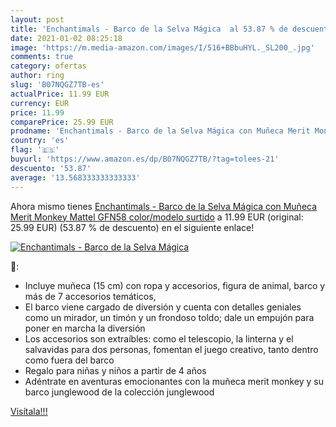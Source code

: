 ```yaml
---
layout: post
title: 'Enchantimals - Barco de la Selva Mágica  al 53.87 % de descuento'
date: 2021-01-02 08:25:18
image: 'https://m.media-amazon.com/images/I/516+BBbuHYL._SL200_.jpg'
comments: true
category: ofertas
author: ring
slug: 'B07NQGZ7TB-es'
actualPrice: 11.99 EUR
currency: EUR
price: 11.99
comparePrice: 25.99 EUR
prodname: 'Enchantimals - Barco de la Selva Mágica con Muñeca Merit Monkey  Mattel GFN58    color/modelo surtido'
country: 'es'
flag: '🇪🇸'
buyurl: 'https://www.amazon.es/dp/B07NQGZ7TB/?tag=tolees-21'
descuento: '53.87'
average: '13.568333333333333'
---
```


Ahora mismo tienes [Enchantimals - Barco de la Selva Mágica con Muñeca Merit Monkey  Mattel GFN58    color/modelo surtido](https://www.amazon.es/dp/B07NQGZ7TB/?tag=tolees-21) a 11.99 EUR (original: 25.99 EUR) (53.87 %  de descuento) en el siguiente enlace!

[![Enchantimals - Barco de la Selva Mágica ](https://m.media-amazon.com/images/I/516+BBbuHYL._SL200_.jpg)](https://www.amazon.es/dp/B07NQGZ7TB/?tag=tolees-21)

🔎:

- Incluye muñeca (15 cm) con ropa y accesorios, figura de animal, barco y más de 7 accesorios temáticos,
- El barco viene cargado de diversión y cuenta con detalles geniales como un mirador, un timón y un frondoso toldo; dale un empujón para poner en marcha la diversión
- Los accesorios son extraíbles: como el telescopio, la linterna y el salvavidas para dos personas, fomentan el juego creativo, tanto dentro como fuera del barco
- Regalo para niñas y niños a partir de 4 años
- Adéntrate en aventuras emocionantes con la muñeca merit monkey y su barco junglewood de la colección junglewood ​

[Visítala!!!](https://www.amazon.es/dp/B07NQGZ7TB/?tag=tolees-21)
